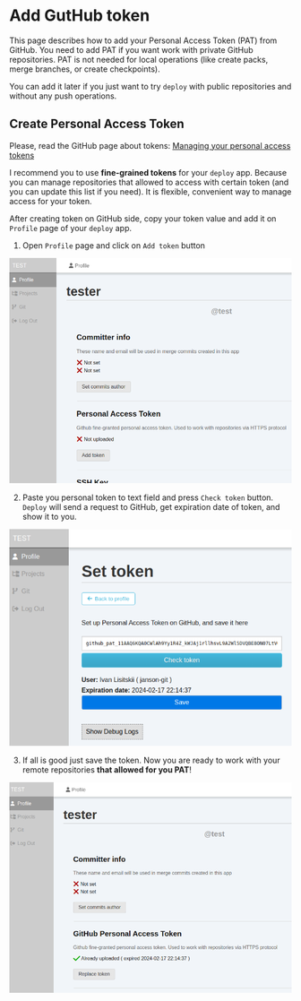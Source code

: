 # Add GutHub token

This page describes how to add your Personal Access Token (PAT) from GitHub. 
You need to add PAT if you want work with private GitHub repositories.
PAT is not needed for local operations (like create packs, merge branches, or create checkpoints).

You can add it later if you just want to try `deploy` with public repositories and without any push operations.

## Create Personal Access Token

Please, read the GitHub page about tokens: 
[Managing your personal access tokens](https://docs.github.com/en/authentication/keeping-your-account-and-data-secure/managing-your-personal-access-tokens)

I recommend you to use **fine-grained tokens** for your `deploy` app. 
Because you can manage repositories that allowed to access with certain token 
(and you can update this list if you need). 
It is flexible, convenient way to manage access for your token.

After creating token on GitHub side, copy your token value and add it on `Profile` page of your `deploy` app.

1. Open `Profile` page and click on `Add token` button

![Profile page](./img/PAT_1_profile_page.png)

2. Paste you personal token to text field and press `Check token` button. `Deploy` will send a request to GitHub, get expiration date of token, and show it to you.

![Check token result](./img/PAT_3_check_the_token.png)

3. If all is good just save the token. Now you are ready to work with your remote repositories **that allowed for you PAT**!

![Personal Access Token successfully added](./img/PAT_4_token_added.png)

